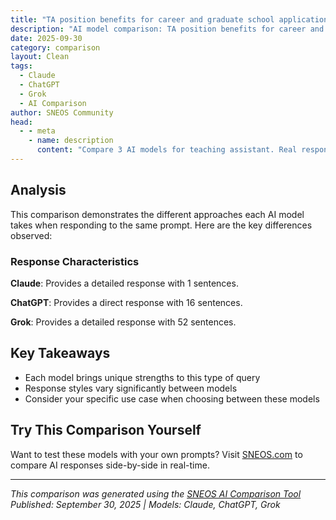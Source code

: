 ```yaml
---
title: "TA position benefits for career and graduate school applications"
description: "AI model comparison: TA position benefits for career and graduate school applications..."
date: 2025-09-30
category: comparison
layout: Clean
tags:
  - Claude
  - ChatGPT
  - Grok
  - AI Comparison
author: SNEOS Community
head:
  - - meta
    - name: description
      content: "Compare 3 AI models for teaching assistant. Real responses from Claude, ChatGPT, Grok with detailed analysis."
---
```


<ChatComparison
  title="TA position benefits for career and graduate school applications"
  prompt="TA position benefits for career and graduate school applications"
  :responses='{
    "Claude": "TA positions offer significant advantages for both career development and graduate school applications:\n\n## Graduate School Applications\n\n**Research Experience \u0026 Skills**\n- Demonstrates teaching ability and communication skills\n- Shows commitment to academia and higher education\n- Provides experience with course design, grading, and student mentorship\n- Develops critical thinking and analytical skills valued by admissions committees\n\n**Strong Recommendation Letters**\n- Faculty supervisors can write detailed, specific letters about your abilities\n- Shows you can work effectively with professors\n- Demonstrates maturity and responsibility\n\n**Academic Preparation**\n- Deepens understanding of your field through teaching\n- Improves presentation and public speaking skills\n- Enhances writing and communication abilities\n\n## Career Benefits\n\n**Transferable Skills**\n- Leadership and mentoring experience\n- Project management (managing courses, deadlines)\n- Communication with diverse audiences\n- Problem-solving and adaptability\n\n**Professional Network**\n- Connections with faculty who may become references\n- Relationships with other TAs and graduate students\n- Potential industry connections through professors\n\n**Enhanced Resume**\n- Shows initiative and additional responsibility beyond coursework\n- Demonstrates time management skills (balancing TA duties with studies)\n- Relevant for education, training, consulting, and management roles\n\n## Practical Considerations\n\n**Financial Benefits**\n- Stipend or hourly wages\n- Sometimes includes tuition remission or health benefits\n- Reduces student loan dependency\n\n**Time Management**\n- Develops excellent organizational skills\n- Experience balancing multiple responsibilities\n- Preparation for demanding graduate programs or careers\n\nThe experience is particularly valuable if you\u0027re considering academic careers, education, training roles, or any position requiring strong communication and leadership skills.",
    "ChatGPT": "Being a Teaching Assistant (TA) can offer several benefits for your career and graduate school applications. Here are some key advantages:\n\n1. **Develop Teaching and Communication Skills**  \n   As a TA, you gain experience explaining complex concepts clearly and effectively, which is valuable in any professional or academic setting.\n\n2. **Demonstrate Leadership and Responsibility**  \n   Managing discussions, grading, or leading lab sessions shows that you can take on leadership roles and handle responsibilities independently.\n\n3. **Enhance Subject-Matter Expertise**  \n   Teaching material deepens your understanding of the subject, making you more knowledgeable and confident in your field.\n\n4. **Gain Mentorship and Networking Opportunities**  \n   Working closely with professors and other academic staff can lead to strong letters of recommendation and professional connections.\n\n5. **Show Commitment and Initiative**  \n   Being a TA reflects dedication to your academic community and a proactive attitude, traits that graduate programs and employers value.\n\n6. **Improve Organizational and Time Management Skills**  \n   Balancing TA duties with your own coursework demonstrates your ability to manage multiple tasks effectively.\n\n7. **Boost Your CV/Resume**  \n   TA experience is a recognized credential that can distinguish you from other candidates in job or graduate school applications.\n\nIncluding your TA experience in applications helps showcase a well-rounded profile with practical teaching experience, leadership qualities, and a strong academic foundation.",
    "Grok": "Securing a Teaching Assistant (TA) position can be incredibly beneficial for both career development and graduate school applications. TA positions offer a range of advantages, including skill-building, networking, and enhancing your academic and professional profile. Below are the key benefits of a TA position in the context of career advancement and graduate school applications:\n\n---\n\n### **Benefits for Career Development**\n1. **Teaching and Communication Skills**  \n   - As a TA, you develop strong communication and public speaking skills by explaining complex concepts to students, leading discussions, or giving lectures.\n   - These skills are highly transferable to many professions, including education, corporate training, management, and leadership roles.\n\n2. **Leadership and Mentorship Experience**  \n   - A TA role often involves guiding and mentoring students, which demonstrates leadership and interpersonal skills to future employers.\n   - It shows your ability to manage responsibilities, provide constructive feedback, and foster a positive learning environment.\n\n3. **Time Management and Organization**  \n   - Balancing teaching duties, grading, and personal academic or professional responsibilities helps you hone time management and organizational skills.\n   - These are critical in any career, showcasing your ability to handle multiple tasks efficiently.\n\n4. **Subject Matter Expertise**  \n   - Working closely with course material as a TA deepens your understanding of the subject, making you a more knowledgeable candidate in your field.\n   - This expertise can set you apart in job interviews or roles that require a strong grasp of specific topics.\n\n5. **Professional Networking**  \n   - Collaborating with professors, other TAs, and academic staff allows you to build valuable connections in your field.\n   - These relationships can lead to job recommendations, collaborations, or references for future career opportunities.\n\n6. **Resume/CV Building**  \n   - A TA position adds significant value to your resume or CV by demonstrating relevant experience in education, leadership, and academic involvement.\n   - It shows employers that you have practical experience working in an academic or professional setting.\n\n---\n\n### **Benefits for Graduate School Applications**\n1. **Demonstrates Academic Commitment**  \n   - Serving as a TA signals to admissions committees that you are deeply engaged in your academic field and committed to contributing to the academic community.\n   - It shows that you are prepared for the rigors of graduate-level work, including teaching or research responsibilities often required in grad programs.\n\n2. **Strong Letters of Recommendation**  \n   - Working closely with faculty members as a TA often results in meaningful professional relationships, which can lead to strong, personalized letters of recommendation.\n   - Professors can speak to your teaching ability, work ethic, and academic potential, which are critical components of a graduate school application.\n\n3. **Teaching Experience for Future Roles**  \n   - Many graduate programs, especially at the PhD level, require students to serve as TAs or teach courses. Prior TA experience demonstrates that you are prepared for these responsibilities and can handle them effectively.\n   - It can also give you a competitive edge over applicants without teaching experience.\n\n4. **Enhances Research and Academic Skills**  \n   - TA roles often involve assisting with syllabus design, creating assignments, or even contributing to research projects, which can strengthen your research and academic skills.\n   - These experiences can be highlighted in your statement of purpose or CV to show your readiness for graduate-level work.\n\n5. **Financial Support and Funding Opportunities**  \n   - Many TA positions come with stipends, tuition waivers, or other financial benefits, which can help alleviate the financial burden of undergraduate or graduate studies.\n   - Additionally, demonstrating that you\u2019ve held a funded position can signal to graduate programs that you are capable of securing competitive roles.\n\n6. **Evidence of Work Ethic and Responsibility**  \n   - Successfully managing a TA position while pursuing your own studies shows admissions committees that you are responsible, dependable, and capable of handling demanding workloads\u2014a critical trait for graduate students.\n\n7. **Tailored Personal Statement Material**  \n   - Your experience as a TA provides concrete examples to discuss in your personal statement or statement of purpose. You can highlight specific challenges you overcame, skills you developed, or ways you impacted students\u2019 learning.\n   - This makes your application more compelling by grounding your narrative in real-world experience.\n\n---\n\n### **Tips to Maximize the Benefits of a TA Position**\n- **Be Proactive:** Take on additional responsibilities, such as organizing study sessions or contributing to curriculum development, to showcase initiative.\n- **Seek Feedback:** Regularly ask for feedback from the professor or students to improve your teaching and demonstrate a commitment to growth.\n- **Document Your Impact:** Keep track of specific contributions or achievements (e.g., improving student engagement or designing a successful lesson) to include in applications or interviews.\n- **Build Relationships:** Maintain strong connections with faculty and peers to secure strong references and potential collaborators for future projects.\n- **Reflect on Your Experience:** Use your TA role to reflect on your own academic and career goals, as this can help you articulate a clear vision in grad school applications or job interviews.\n\n---\n\nIn summary, a TA position is a valuable stepping stone for both career growth and graduate school applications. It equips you with practical skills, strengthens your academic profile, and provides opportunities to build meaningful connections in your field. By leveraging the experience effectively, you can stand out as a well-rounded, capable candidate in any professional or academic pursuit."
  }'
  published-date="12:16"
/>

## Analysis

This comparison demonstrates the different approaches each AI model takes when responding to the same prompt. Here are the key differences observed:

### Response Characteristics

**Claude**: Provides a detailed response with 1 sentences. 

**ChatGPT**: Provides a direct response with 16 sentences. 

**Grok**: Provides a detailed response with 52 sentences. 

## Key Takeaways

- Each model brings unique strengths to this type of query
- Response styles vary significantly between models
- Consider your specific use case when choosing between these models

## Try This Comparison Yourself

Want to test these models with your own prompts? Visit [SNEOS.com](https://sneos.com) to compare AI responses side-by-side in real-time.

---

*This comparison was generated using the [SNEOS AI Comparison Tool](https://sneos.com)*
*Published: September 30, 2025 | Models: Claude, ChatGPT, Grok*
